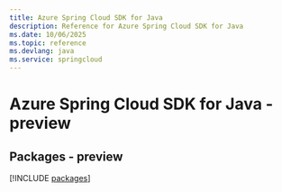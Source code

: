 ```yaml
---
title: Azure Spring Cloud SDK for Java
description: Reference for Azure Spring Cloud SDK for Java
ms.date: 10/06/2025
ms.topic: reference
ms.devlang: java
ms.service: springcloud
---
```

# Azure Spring Cloud SDK for Java - preview
## Packages - preview
[!INCLUDE [packages](spring-cloud-index.md)]